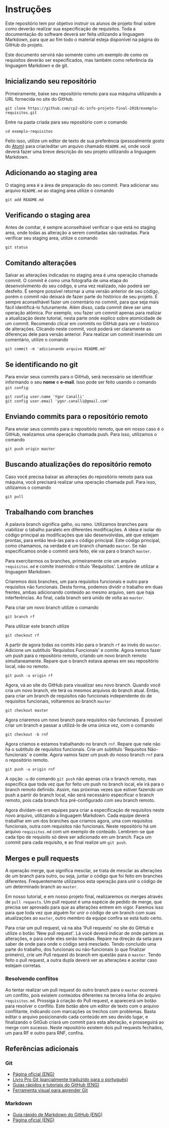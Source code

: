 # Instruções

Este repositório tem por objetivo instruir os alunos de projeto final sobre como deverão realizar sua especificação de requisitos. Toda a documentação do software deverá ser feita utilizando a linguagem Markdown, para que ao fim todo o material esteja disponível na página do GitHub do projeto.

Este documento servirá não somente como um exemplo de como os requisitos deverão ser especificados, mas também como referência da linguagem Markdown e de git.

## Inicializando seu repositório

Primeiramente, baixe seu repositório remoto para sua máquina utilizando a URL fornecida no site do GitHub.

```
git clone https://github.com/cp2-dc-info-projeto-final-2018/exemplo-requisitos.git
```

Entre na pasta criada para seu repositório com o comando

```
cd exemplo-requisitos
```

Feito isso, utilize um editor de texto de sua preferência (pessoalmente gosto do [Atom](https://atom.io/)) para criar/editar um arquivo chamado `README.md`, onde você deverá fazer uma breve descrição do seu projeto utilizando a linguagem Markdown.

## Adicionando ao staging area

O staging area é a área de preparação do seu commit. Para adicionar seu arquivo `README.md` ao staging area utilize o comando

```
git add README.md
```

## Verificando o staging area

Antes de comitar, é sempre aconselhável verificar o que está no staging area, onde todas as alteração a serem comitadas são rastradas. Para verificar seu staging area, utilize o comando

```
git status
```

## Comitando alterações

Salvar as alterações indicadas no staging area é uma operação chamada commit. O commit é como uma fotografia de uma etapa do desenvolvimento do seu código, e uma vez realizado, não poderá ser desfeito. É sempre possível retornar a uma versão anterior de seu código, porém o commit não deixará de fazer parte do histórico de seu projeto. É sempre aconselhável fazer um comentário no commit, para que seja mais fácil identificá-lo futuramente. Além disso, cada commit deve ser uma operação atômica. Por exemplo, vou fazer um commit apenas para realizar a atualização deste tutorial, nesta parte onde explico sobre atomicidade de um commit. Recomendo clicar em commits no GitHub para ver o histórico de alterações. Clicando neste commit, você poderá ver claramente as diferenças dele para versão anterior. Para realizar um commit inserindo um comentário, utilize o comando

```
git commit -m 'adicionando arquivo README.md'
```

## Se identificando no git

Para enviar seus commits para o GitHub, será necessário se identificar informando o seu **nome** e **e-mail**. Isso pode ser feito usando o comando `git config`:

```
git config user.name 'Ygor Canalli'
git config user.email 'ygor.canalli@gmail.com'
```

## Enviando commits para o repositório remoto

Para enviar seus commits para o repositório remoto, que em nosso caso é o GitHub, realizamos uma operação chamada push. Para isso, utilizamos o comando

```
git push origin master
```

## Buscando atualizações do repositório remoto

Caso você precisa baixar as alterações do repositório remoto para sua máquina, você precisará realizar uma operação chamada pull. Para isso, utilizamos o comando

```
git pull
```

## Trabalhando com branches

A palavra branch significa galho, ou ramo. Utilizamos branches para viabilizar o tabalho paralelo em diferentes modificações. A ideia é isolar do código principal as modificações que são desenvolvidas, até que estejam prontas, para então levá-las para o código principal. Este código principal, como chamamos, na verdade é um branch chamado `master`. Se não especificamos onde o commit será feito, ele vai para o branch `master`.

Para exercitarmos os branches, primeiramente crie um arquivo `requisitos.md` e comite inserindo o título 'Requisitos'. Lembre de utilizar a linguagem Markdown.

Criaremos dois branches, um para requisitos funcionais e outro para requisitos não funcionais. Desta forma, podemos dividir o trabalho em duas frentes, ambas adicionando conteúdo ao mesmo arquivo, sem que haja interferências. Ao final, cada branch será unido de volta ao `master`.

Para criar um novo branch utilize o comando

```
git branch rf
```

Para utilizar este branch utilize

```
git checkout rf
```

A partir de agora todas os comits irão para o branch `rf` ao invés do `master`. Adicione um subtítulo 'Requisitos Funcionais' e comite. Agora iremos fazer um push para o repositório remoto, criando um novo branch remoto simultaneamente. Repare que o branch estava apenas em seu repositório local, não no remoto.

```
git push -u origin rf
```

Agora, vá ao site do GitHub para visualizar seu novo branch. Quando você cria um novo branch, ele terá os mesmos arquivos do branch atual. Então, para criar um branch de requisitos não funcionais independente do de requisitos funcionais, voltaremos ao branch `master`


```
git checkout master
```

Agora criaremos um novo branch para requisitos não funcionais. É possível criar um branch e passar a utilizá-lo de uma única vez, com o comando

```
git checkout -b rnf
```

Agora criamos e estamos trabalhando no branch `rnf`. Repare que nele não há o subtítulo de requisitos funcionais. Crie um subtítulo 'Requisitos Não-funcionais' e comite. Agora vamos fazer um push do nosso branch `rnf` para o repositório remoto.

```
git push -u origin rnf
```

A opção `-u` do comando `git push` não apenas cria o branch remoto, mas especifica que toda vez que for feito um push no branch local, ele irá para o branch remoto definido. Assim, nas próximas vezes que estiver fazendo um push a partir do branch local, não será necessário especificar o branch remoto, pois cada branch fica pré-configurado com seu branch remoto.

Agora dividam-se em equipes para criar a especificação de requisitos neste novo arquivo, utilizando a linguagem Markdown. Cada equipe deverá trabalhar em um dos branches que criamos agora, uma com requisitos funcionais, outra com requisitos não funcionais. Neste repositório há um arquivo `requisitos.md` com um exemplo de conteúdo. Lembrem-se que cada tipo de requisito só deve ser adicionado em um branch. Faça um commit para cada requisito, e ao final realize um `git push`.

## Merges e pull requests

A operação merge, que significa mesclar, se trata de mesclar as alterações de um branch para outro, ou seja, juntar o código que foi feito em branches diferentes. Frequentemente utilizamos esta operação para unir o código de um determinado branch ao `master`.

Em nosso tutorial, e em nosso projeto final, realizaremos os merges através de `pull requests`. Um pull request é uma espécie de pedido de merge, que precisa ser aprovado para que as alterações entrem em vigor. Faremos isso para que toda vez que alguém for unir o código de um branch com suas atualizações ao `master`, outro membro da equipe confira se está tudo certo.

Para criar um pull request, vá na aba 'Pull requests' no site do GitHub e utilize o botão 'New pull request'. Lá você deverá indicar de onde partem as alterações, e para onde eles serão levadas. Repare na direção da seta para saber de onde para onde o código será mesclado. Tendo concluído uma parte do trabalho, dos funcionais ou não-funcionais (o que finalizar primeiro), crie um Pull request do branch em questão para o `master`. Tendo feito o pull request, a outra dupla deverá ver as alterações e aceitar caso estejam corretas.

### Resolvendo conflitos

Ao tentar realizar um pull request do outro branch para o `master` ocorrerá um conflito, pois existem conteúdos diferentes na terceira linha do arquivo `requisitos.md`. Prossiga à criação do Pull request, e aparecerá um botão para resolver o conflito. Este botão abre um editor de texto com o arquivo conflitante, indicando com marcações os trechos com problemas. Basta editar o arquivo posicionando cada conteúdo em seu devido lugar, e finalizando o GitGub criará um commit para esta alteração, e prosseguirá ao merge com sucesso. Neste repositório existem dois pull requests fechados, um para RF e outro para RNF, confira.


## Referências adicionais
### Git
- [Página oficial (ENG)](https://git-scm.com/)
- [Livro Pro Git (parcialmente traduzido para o português)](https://git-scm.com/book/pt-br/v2)
- [Guias rápidos e tutoriais do GitHub (ENG)](https://try.github.io/)
- [Ferramenta visual para aprender Git](http://git-school.github.io/visualizing-git/)

### Markdown
- [Guia rápido de Markdown do GitHub (ENG)](https://guides.github.com/features/mastering-markdown/)
- [Página oficial (ENG)](https://daringfireball.net/projects/markdown/)
